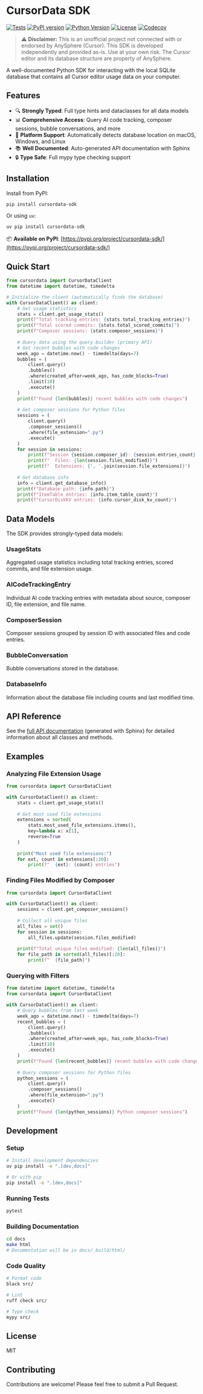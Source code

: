 # CursorData SDK

[![Tests](https://github.com/shaun3141/CursorData-SDK/actions/workflows/test.yml/badge.svg)](https://github.com/shaun3141/CursorData-SDK/actions/workflows/test.yml)
[![PyPI version](https://badge.fury.io/py/cursordata-sdk.svg)](https://badge.fury.io/py/cursordata-sdk)
[![Python Version](https://img.shields.io/badge/python-3.9%2B-blue.svg)](https://www.python.org/downloads/)
[![License](https://img.shields.io/badge/license-MIT-green.svg)](LICENSE)
[![Codecov](https://codecov.io/gh/shaun3141/CursorData-SDK/branch/main/graph/badge.svg)](https://codecov.io/gh/shaun3141/CursorData-SDK)

> **⚠️ Disclaimer:** This is an unofficial project not connected with or endorsed by AnySphere (Cursor). This SDK is developed independently and provided as-is. Use at your own risk. The Cursor editor and its database structure are property of AnySphere.

A well-documented Python SDK for interacting with the local SQLite database that contains all Cursor editor usage data on your computer.

## Features

- 🔍 **Strongly Typed**: Full type hints and dataclasses for all data models
- 📊 **Comprehensive Access**: Query AI code tracking, composer sessions, bubble conversations, and more
- 🎯 **Platform Support**: Automatically detects database location on macOS, Windows, and Linux
- 📚 **Well Documented**: Auto-generated API documentation with Sphinx
- 🔒 **Type Safe**: Full mypy type checking support

## Installation

Install from PyPI:

```bash
pip install cursordata-sdk
```

Or using `uv`:

```bash
uv pip install cursordata-sdk
```

📦 **Available on PyPI**: [https://pypi.org/project/cursordata-sdk/](https://pypi.org/project/cursordata-sdk/)

## Quick Start

```python
from cursordata import CursorDataClient
from datetime import datetime, timedelta

# Initialize the client (automatically finds the database)
with CursorDataClient() as client:
    # Get usage statistics
    stats = client.get_usage_stats()
    print(f"Total tracking entries: {stats.total_tracking_entries}")
    print(f"Total scored commits: {stats.total_scored_commits}")
    print(f"Composer sessions: {stats.composer_sessions}")
    
    # Query data using the query builder (primary API)
    # Get recent bubbles with code changes
    week_ago = datetime.now() - timedelta(days=7)
    bubbles = (
        client.query()
        .bubbles()
        .where(created_after=week_ago, has_code_blocks=True)
        .limit(10)
        .execute()
    )
    print(f"Found {len(bubbles)} recent bubbles with code changes")
    
    # Get composer sessions for Python files
    sessions = (
        client.query()
        .composer_sessions()
        .where(file_extension=".py")
        .execute()
    )
    for session in sessions:
        print(f"Session {session.composer_id}: {session.entries_count} entries")
        print(f"  Files: {len(session.files_modified)}")
        print(f"  Extensions: {', '.join(session.file_extensions)}")
    
    # Get database info
    info = client.get_database_info()
    print(f"Database path: {info.path}")
    print(f"ItemTable entries: {info.item_table_count}")
    print(f"CursorDiskKV entries: {info.cursor_disk_kv_count}")
```

## Data Models

The SDK provides strongly-typed data models:

### UsageStats
Aggregated usage statistics including total tracking entries, scored commits, and file extension usage.

### AICodeTrackingEntry
Individual AI code tracking entries with metadata about source, composer ID, file extension, and file name.

### ComposerSession
Composer sessions grouped by session ID with associated files and code entries.

### BubbleConversation
Bubble conversations stored in the database.

### DatabaseInfo
Information about the database file including counts and last modified time.

## API Reference

See the [full API documentation](docs/_build/html/index.html) (generated with Sphinx) for detailed information about all classes and methods.

## Examples

### Analyzing File Extension Usage

```python
from cursordata import CursorDataClient

with CursorDataClient() as client:
    stats = client.get_usage_stats()
    
    # Get most used file extensions
    extensions = sorted(
        stats.most_used_file_extensions.items(),
        key=lambda x: x[1],
        reverse=True
    )
    
    print("Most used file extensions:")
    for ext, count in extensions[:10]:
        print(f"  {ext}: {count} entries")
```

### Finding Files Modified by Composer

```python
from cursordata import CursorDataClient

with CursorDataClient() as client:
    sessions = client.get_composer_sessions()
    
    # Collect all unique files
    all_files = set()
    for session in sessions:
        all_files.update(session.files_modified)
    
    print(f"Total unique files modified: {len(all_files)}")
    for file_path in sorted(all_files)[:20]:
        print(f"  {file_path}")
```

### Querying with Filters

```python
from datetime import datetime, timedelta
from cursordata import CursorDataClient

with CursorDataClient() as client:
    # Query bubbles from last week
    week_ago = datetime.now() - timedelta(days=7)
    recent_bubbles = (
        client.query()
        .bubbles()
        .where(created_after=week_ago, has_code_blocks=True)
        .limit(10)
        .execute()
    )
    print(f"Found {len(recent_bubbles)} recent bubbles with code changes")
    
    # Query composer sessions for Python files
    python_sessions = (
        client.query()
        .composer_sessions()
        .where(file_extension=".py")
        .execute()
    )
    print(f"Found {len(python_sessions)} Python composer sessions")
```

## Development

### Setup

```bash
# Install development dependencies
uv pip install -e ".[dev,docs]"

# Or with pip
pip install -e ".[dev,docs]"
```

### Running Tests

```bash
pytest
```

### Building Documentation

```bash
cd docs
make html
# Documentation will be in docs/_build/html/
```

### Code Quality

```bash
# Format code
black src/

# Lint
ruff check src/

# Type check
mypy src/
```

## License

MIT

## Contributing

Contributions are welcome! Please feel free to submit a Pull Request.
